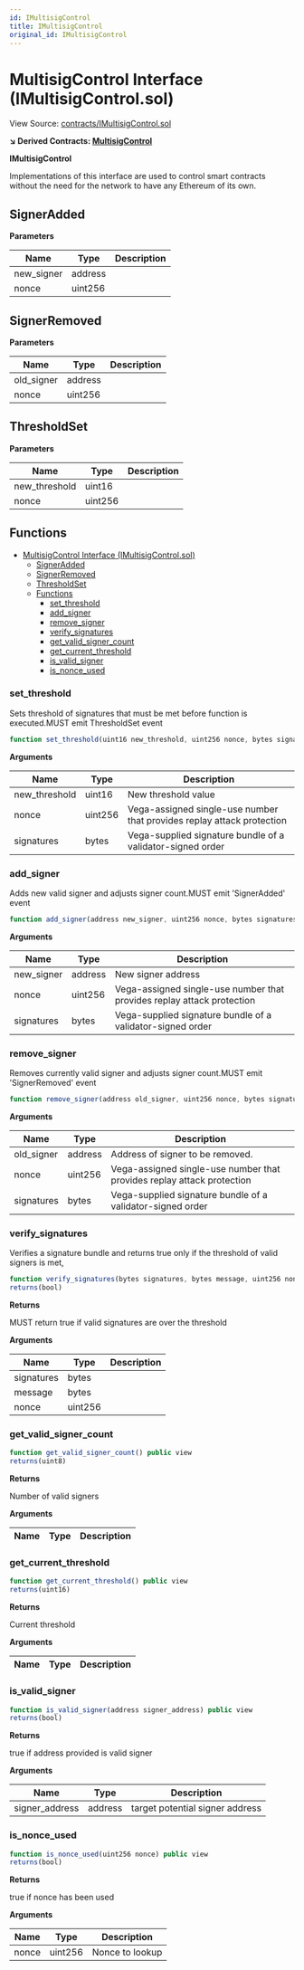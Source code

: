 ```yaml
---
id: IMultisigControl
title: IMultisigControl
original_id: IMultisigControl
---
```


# MultisigControl Interface (IMultisigControl.sol)

View Source: [contracts/IMultisigControl.sol](https://github.com/vegaprotocol/MultisigControl/blob/develop/contracts/IMultisigControl.sol)

**↘ Derived Contracts: [MultisigControl](../contracts/MultisigControl.md)**

**IMultisigControl**

Implementations of this interface are used to control smart contracts without the need for the network to have any Ethereum of its own.

## SignerAdded

**Parameters**

| Name        | Type           | Description  |
| ------------- |------------- | -----|
| new_signer | address |  | 
| nonce | uint256 |  | 

## SignerRemoved

**Parameters**

| Name        | Type           | Description  |
| ------------- |------------- | -----|
| old_signer | address |  | 
| nonce | uint256 |  | 

## ThresholdSet

**Parameters**

| Name        | Type           | Description  |
| ------------- |------------- | -----|
| new_threshold | uint16 |  | 
| nonce | uint256 |  | 

## Functions

- [MultisigControl Interface (IMultisigControl.sol)](#multisigcontrol-interface-imultisigcontrolsol)
  - [SignerAdded](#signeradded)
  - [SignerRemoved](#signerremoved)
  - [ThresholdSet](#thresholdset)
  - [Functions](#functions)
    - [set_threshold](#set_threshold)
    - [add_signer](#add_signer)
    - [remove_signer](#remove_signer)
    - [verify_signatures](#verify_signatures)
    - [get_valid_signer_count](#get_valid_signer_count)
    - [get_current_threshold](#get_current_threshold)
    - [is_valid_signer](#is_valid_signer)
    - [is_nonce_used](#is_nonce_used)

### set_threshold

Sets threshold of signatures that must be met before function is executed.MUST emit ThresholdSet event

```js
function set_threshold(uint16 new_threshold, uint256 nonce, bytes signatures) public nonpayable
```

**Arguments**

| Name        | Type           | Description  |
| ------------- |------------- | -----|
| new_threshold | uint16 | New threshold value | 
| nonce | uint256 | Vega-assigned single-use number that provides replay attack protection | 
| signatures | bytes | Vega-supplied signature bundle of a validator-signed order | 

### add_signer

Adds new valid signer and adjusts signer count.MUST emit 'SignerAdded' event

```js
function add_signer(address new_signer, uint256 nonce, bytes signatures) public nonpayable
```

**Arguments**

| Name        | Type           | Description  |
| ------------- |------------- | -----|
| new_signer | address | New signer address | 
| nonce | uint256 | Vega-assigned single-use number that provides replay attack protection | 
| signatures | bytes | Vega-supplied signature bundle of a validator-signed order | 

### remove_signer

Removes currently valid signer and adjusts signer count.MUST emit 'SignerRemoved' event

```js
function remove_signer(address old_signer, uint256 nonce, bytes signatures) public nonpayable
```

**Arguments**

| Name        | Type           | Description  |
| ------------- |------------- | -----|
| old_signer | address | Address of signer to be removed. | 
| nonce | uint256 | Vega-assigned single-use number that provides replay attack protection | 
| signatures | bytes | Vega-supplied signature bundle of a validator-signed order | 

### verify_signatures

Verifies a signature bundle and returns true only if the threshold of valid signers is met,

```js
function verify_signatures(bytes signatures, bytes message, uint256 nonce) public nonpayable
returns(bool)
```

**Returns**

MUST return true if valid signatures are over the threshold

**Arguments**

| Name        | Type           | Description  |
| ------------- |------------- | -----|
| signatures | bytes |  | 
| message | bytes |  | 
| nonce | uint256 |  | 

### get_valid_signer_count

```js
function get_valid_signer_count() public view
returns(uint8)
```

**Returns**

Number of valid signers

**Arguments**

| Name        | Type           | Description  |
| ------------- |------------- | -----|

### get_current_threshold

```js
function get_current_threshold() public view
returns(uint16)
```

**Returns**

Current threshold

**Arguments**

| Name        | Type           | Description  |
| ------------- |------------- | -----|

### is_valid_signer

```js
function is_valid_signer(address signer_address) public view
returns(bool)
```

**Returns**

true if address provided is valid signer

**Arguments**

| Name        | Type           | Description  |
| ------------- |------------- | -----|
| signer_address | address | target potential signer address | 

### is_nonce_used

```js
function is_nonce_used(uint256 nonce) public view
returns(bool)
```

**Returns**

true if nonce has been used

**Arguments**

| Name        | Type           | Description  |
| ------------- |------------- | -----|
| nonce | uint256 | Nonce to lookup | 

